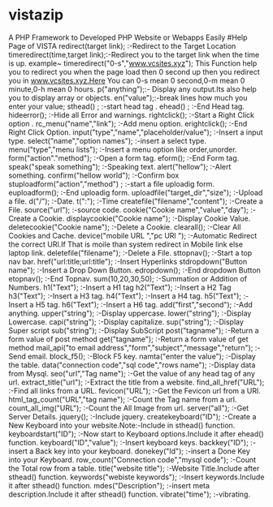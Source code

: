 # vistazip
A PHP Framework to  Developed PHP Website or Webapps Easily
#Help Page of VISTA
redirect(target link); :-Redirect to the Target Location
timeredirect(time,target link);:-Redirect you to the target link when the time is up.
example~ timeredirect("0-s","www.vcsites.xyz");
This Function help you to redirect you when the page load then 0 second up then you redirect you in www.vcsites.xyz.Here You can 0-s mean 0 second,0-m mean 0 minute,0-h mean 0 hours.
p("anything");:- Display any output.Its also help you to display array or objects.
en("value");:-break lines how much you enter your value;
sthead() ; :-start head tag .
ehead() ; :-End Head tag.
hideerror(); :-Hide all Error and warnings.
rightclick(); :-Start a Right Click option .
rc_menu("name","link"); :-Add menu option.
erightclick(); :-End Right Click Option.
input("type","name","placeholder/value"); :-Insert a input type.
select("name","option names"); :-insert a select type.
menu("type","menu lists"); :-Insert a menu option like order,unorder.
form("action"."method"); :-Open a form tag.
eform(); :-End Form tag.
speak("speak something"); :-Speaking text.
alert("hellow"); :-Alert something.
confirm("hellow world"); :-Confirm box
stuploadform("action","method") ; :-start a file uploadig form.
euploadform(); :-End uploadig form.
uploadfile("target_dir","size"); :-Upload a file.
d("/"); :-Date.
t(":"); :-Time
createfile("filename","content"); :-Create a File.
source("url"); :-source code.
cookie("Cookie name","value","day"); :-Create a Cookie.
displaycookie("Cookie name"); :-Display Cookie Value.
deletecookie("Cookie name"); :-Delete a Cookie.
clearall(); :-Clear All Cookies and Cache.
device("mobile URL ","pc URl "); :-Automatic Redirect the correct URl.If That is moile than system redirect in Mobile link else laptop link.
deletefile("filename"); :-Delete a File.
sttopnav(); :-Start a top nav bar.
href("url:title;url:title"); :-Insert Hyperlinks
stdropdown("Button name"); :-Insert a Drop Down Button.
edropdown(); :-End dropdown Button
etopnav(); :-End Topnav.
sum(10,20,30,50); :-Summation or Addition of Numbers.
h1("Text"); :-Insert a H1 tag
h2("Text"); :-Insert a H2 Tag
h3("Text"); :-Insert a H3 tag.
h4("Text"); :-Insert a H4 tag.
h5("Text"); :-Insert a H5 tag.
h6("Text"); :-Insert a H6 tag.
add("first","second"); :-Add anything.
upper("string"); :-Display uppercase.
lower("string"); :-Display Lowercase.
capi("string"); :-Display capitalize.
sup("string"); :-Display Super script
sub("string"); :-Display SubScript
post("tagname"); :-Return a form value of post method
get("tagname"); :-Return a form value of get method
mail_api("to email address","form","subject","message","return"); :-Send email.
block_f5(); :-Block F5 key.
namta("enter the value"); :-Display the table.
data("connection code","sql code","rows name"); :-Display data from Mysql.
seo("url","Tag name"); :-Get the value of any head tag of any url.
extract_title("url"); :-Extract the title from a website.
find_all_href("URL"); :-Find all links from a URL.
fevicon("URL"); :-Get the Fevicon url from a URl.
html_tag_count("URL","tag name"); :-Count the Tag name from a url.
count_all_img("URL"); :-Count the All Image from url.
server("all"); :-Get Server Details.
jquery(); :-Include jquery.
createkeyboard("ID"); :-Create a New Keyboard into your website.Note:-Include in sthead() function.
keyboardstart("ID"); :-Now start to Keyboard options.Include it after ehead() function.
keyboard("ID","value"); :-Insert keyboard keys.
backkey("ID"); :-insert a Back key into your keyboard.
donekey("Id"); :-insert a Done Key into your Keyboard.
row_count("Connection code","mysql code"); :-Count the Total row from a table.
title("website title"); :-Website Title.Include after sthead() function.
keywords("webiste keywords"); :-Insert keywords.Include it after sthead() function.
mdes("Description"); :-insert meta description.Include it after sthead() function.
vibrate("time"); :-vibrating.
